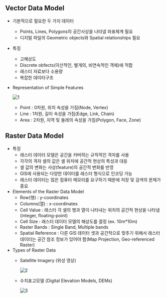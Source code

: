 ## Vector Data Model
  - 기본적으로 필요한 두 가지 데이터
    - Points, Lines, Polygons의 공간사상을 나타낼 좌표체계 필요
    - 디지털 파일의 Geometric objects와 Spatial relationships 필요
  - 특징
    - 고해상도
    - Discrete obfects(이산적인, 별개의, 비연속적인 객체)에 적합
    - 래스터 자료보다 소용량
    - 복잡한 데이터구조
  - Representation of Simple Features
  
      ![1](https://user-images.githubusercontent.com/47414872/60159173-93ac3e80-982d-11e9-8ce6-3c1b0381cb53.PNG)
    - Point : 0차원, 위치 속성을 가짐(Node, Vertex)
    - Line : 1차원, 길이 속성을 가짐(Edge, Link, Chain)
    - Area : 2차원, 지역 및 둘레의 속성을 가짐(Polygon, Face, Zone)
    
## Raster Data Model
  - 특징
    - 래스터 데이터 모델은 공간을 커버하는 규칙적인 격자를 사용
    - 각각의 격자 셀의 값은 셀 위치에 공간적 현상의 특성과 대응
    - 셀 값의 변화는 사상(feature)의 공간적 변화를 반영
    - GIS에 사용되는 다양한 데이터를 래스터 형식으로 인코딩 가능
    - 래스터 데이터는 많은 컴퓨터 메모리를 요구하기 때문에 저장 및 검색의 문제가 중요
  - Elements of the Raster Data Model
    - Row(행) : y-coordinates
    - Columns(열) : x-coordinates
    - Cell Value : 래스터 각 셀의 행과 열이 나타내는 위치의 공간적 현상을 나타냄(integer, floating-point)
    - Cell Size : 래스터 데이터 모델의 해상도를 결정 (ex. 10m*10m)
    - Raster Bands : Single Band, Multiple bands
    - Spatial Reference : 다른 GIS 데이터 셋과 공간적으로 맞추기 위해서 래스터 데이터는 공간 참조 정보가 있어야 함(Map Projection, Geo-referenced Raster)
  - Types of Raster Data
    - Satellite Imagery (위성 영상)
    
      ![2](https://user-images.githubusercontent.com/47414872/60161278-2ea71780-9832-11e9-9a2f-a6d2d85c8884.PNG)

    - 수치표고모델 (Digital Elevation Models, DEMs)
    
      ![3](https://user-images.githubusercontent.com/47414872/60162035-a4f84980-9833-11e9-8a00-84bdfa764c4f.PNG)
